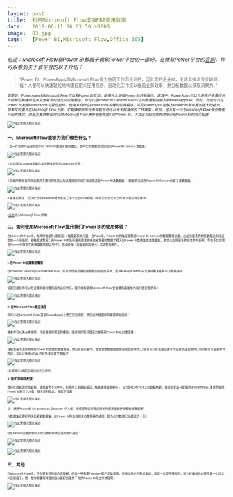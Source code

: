 ```yaml
---
layout: post
title:  利用Microsoft Flow增强PBI使用效率
date:   2019-06-11 06:03:50 +0000
image:  03.jpg
tags:   [Power BI,Microsoft Flow,Office 365]
---
```


<small>*前述：Microsoft Flow和Power BI都属于微软Power平台的一部分。在微软Power平台的[官网](https://powerplatform.microsoft.com/en-us/)，你可以看到关于该平台的以下介绍：*<small>

>“Power BI、PowerApps和Microsoft Flow是为协同工作而设计的，因此您的企业中，无论其技术专长如何，每个人都可以快速轻松地构建自定义应用程序，自动化工作流以提高业务效率，并分析数据以获取洞察力。”

<small>*即是说，PowerApps和Microsoft Flow可以和Power BI互动，能够大大增强Power BI的拓展性。这其中，PowerApps可以允许用户无需任何代码即可构建符合其业务需求的自定义应用程序，你可以把Power BI DASHBOARDS上的数据磁贴嵌入到PowerApps中，同时，你也可以在Power BI利用PowerApps可视化控件，使用来自你在PowerApps构建的应用程序，可见PowerApps能够为Power BI带来更加强大的能力。但本文的重点在Microsoft Flow上面，它能够使你的业务流程自动化以大大提高你的工作效率，并且，这不是一个为Microsoft Flow做全面性介绍的博文，而是主要讲解如何利用Microsoft Flow更好地服务我们的Power BI。下文还将配合案例简单介绍Power BI的网关配置*<small>

![在这里插入图片描述](https://img-blog.csdnimg.cn/20191129182414113.png)

一、Microsoft Flow能够为我们做些什么？
-----

1.当一件新的产品在你的SQL SERVER数据库被创建后，新产生的数据自动加载到Power BI Service 数据集：

![在这里插入图片描述](https://img-blog.csdnimg.cn/20191129182426114.png?x-oss-process=image/watermark,type_ZmFuZ3poZW5naGVpdGk,shadow_10,text_d3d3LmQtYmkudGVjaA==,size_16,color_FFFFFF,t_70)

2.自动保存Outlook新邮件中的附件到你的OneDrive云盘：

![在这里插入图片描述](https://img-blog.csdnimg.cn/20191129182437867.png?x-oss-process=image/watermark,type_ZmFuZ3poZW5naGVpdGk,shadow_10,text_d3d3LmQtYmkudGVjaA==,size_16,color_FFFFFF,t_70)

3.获取所有包含你所设置的关键词的推文以及该推文的评论并自动发送至Power BI流数据集：（假定你已经在Power BI Service创建了流数据集)

![在这里插入图片描述](https://img-blog.csdnimg.cn/20191129182443741.png?x-oss-process=image/watermark,type_ZmFuZ3poZW5naGVpdGk,shadow_10,text_d3d3LmQtYmkudGVjaA==,size_16,color_FFFFFF,t_70)

4.更多的用法：仅仅针对于Power BI就有多达三十个左右Flow模板（你也可以自定义工作流以满足特定需求）

![在这里插入图片描述](https://img-blog.csdnimg.cn/20191129182449719.png?x-oss-process=image/watermark,type_ZmFuZ3poZW5naGVpdGk,shadow_10,text_d3d3LmQtYmkudGVjaA==,size_16,color_FFFFFF,t_70)

*([由此](https://asia.flow.microsoft.com/zh-cn/)进入Microsoft Flow界面)*

二、如何使用Microsoft Flow提升我们Power BI的使用体验？
-----

在Microsoft Flow中，有两种流组件(连接器)：触发器和执行器，在Flow中，Power BI的触发器联结Power BI Service的数据警报功能，比如当报表的销售数据达到经设定的一个阈值时，即触发该警报；而Power BI的执行器则是接收来自触发器的数据并插入到Power BI数据集或流数据集。本文以应用最多的前者作为案例，将在下文实现当Power BI报表中的销量数据超过1万时，自动给我（或指定的其他人）发送警报邮件。

![在这里插入图片描述](https://img-blog.csdnimg.cn/20191129182500494.png?x-oss-process=image/watermark,type_ZmFuZ3poZW5naGVpdGk,shadow_10,text_d3d3LmQtYmkudGVjaA==,size_16,color_FFFFFF,t_70)

#### 1. 在Power BI设置数据警报
在Power BI Service的DASHBOARDS中，打开你想要设置数据警报的磁贴的菜单，选择Manage alerts,并设置好触发名称以及警报条件:

![在这里插入图片描述](https://img-blog.csdnimg.cn/20191129182507648.png?x-oss-process=image/watermark,type_ZmFuZ3poZW5naGVpdGk,shadow_10,text_d3d3LmQtYmkudGVjaA==,size_16,color_FFFFFF,t_70)

设置完成后你可以在设置中看到警报器的运行状况，接下来将使用Microsoft Flow使该警报器能够为我们做更多的事：

![在这里插入图片描述](https://img-blog.csdnimg.cn/20191129182520875.png?x-oss-process=image/watermark,type_ZmFuZ3poZW5naGVpdGk,shadow_10,text_d3d3LmQtYmkudGVjaA==,size_16,color_FFFFFF,t_70)

#### 2. 在Microsoft Flow建立流程
你可以在Microsoft Flow(甚至PowerApps)上建立空白流程，然后逐步根据你的需要添加组件：

![在这里插入图片描述](https://img-blog.csdnimg.cn/20191129182605853.png)

或者你可以类似本案例一样直接使用预设的模板，使用你的账号登录到邮箱和Power BI以创建连接：

![在这里插入图片描述](https://img-blog.csdnimg.cn/20191129182637783.png?x-oss-process=image/watermark,type_ZmFuZ3poZW5naGVpdGk,shadow_10,text_d3d3LmQtYmkudGVjaA==,size_16,color_FFFFFF,t_70)

在触发器中选择刚刚在Power BI新建的数据警报，然后在执行器中，指定接收数据触发警报信息的收件人(甚至可以在高级设置卡中设置抄送及附件), 同时也可以设置邮件内容，并可以使用HTML的标签来设置文本格式:

![在这里插入图片描述](https://img-blog.csdnimg.cn/20191129182655767.png?x-oss-process=image/watermark,type_ZmFuZ3poZW5naGVpdGk,shadow_10,text_d3d3LmQtYmkudGVjaA==,size_16,color_FFFFFF,t_70)

*(友情提示:设置完成后别忘了保存)*

#### 3. 测试(附网关配置)
我将在数据源更改数据，使销量大于10000，利用网关更新数据后，触发警报接收邮件：
【为使在Service上的数据刷新，需提前安装并配置网关(Gateway), 本案例使用Power BI网关个人版，相关资料见此。按如下设置：

![在这里插入图片描述](https://img-blog.csdnimg.cn/20191129182709379.png?x-oss-process=image/watermark,type_ZmFuZ3poZW5naGVpdGk,shadow_10,text_d3d3LmQtYmkudGVjaA==,size_16,color_FFFFFF,t_70)

*注：使用Power BI On-premises Gateway 个人版，你需要保证安装该网关的服务器能够读取到该数据源*

为数据集设置好网关后更新数据集，在Power BI将会收到来自警报器的通知，因为此时数据已经超过了一万：

![在这里插入图片描述](https://img-blog.csdnimg.cn/20191129182720327.png?x-oss-process=image/watermark,type_ZmFuZ3poZW5naGVpdGk,shadow_10,text_d3d3LmQtYmkudGVjaA==,size_16,color_FFFFFF,t_70)

你在Flow中设置的收件人也将收到你所设置的邮件通知：

![在这里插入图片描述](https://img-blog.csdnimg.cn/20191129182728958.png?x-oss-process=image/watermark,type_ZmFuZ3poZW5naGVpdGk,shadow_10,text_d3d3LmQtYmkudGVjaA==,size_16,color_FFFFFF,t_70)

![在这里插入图片描述](https://img-blog.csdnimg.cn/20191129182738528.png)

三、其他
-----
在Microsoft Flow中，还有很多可利用的连接器，但有一些需要Premium账户才能使用。但相比用户的需求来讲，我想一定是不够用的。这个时候就有必要开发一个自定义连接器了，想一想你需要何种连接器以更好的服务于你的Power BI和工作流程吧~

![在这里插入图片描述](https://img-blog.csdnimg.cn/20191129182747111.png?x-oss-process=image/watermark,type_ZmFuZ3poZW5naGVpdGk,shadow_10,text_d3d3LmQtYmkudGVjaA==,size_16,color_FFFFFF,t_70)

